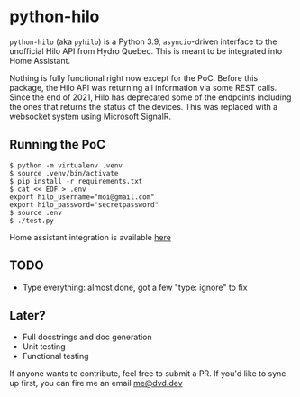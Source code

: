 # python-hilo

`python-hilo` (aka `pyhilo`) is a Python 3.9, `asyncio`-driven interface to the unofficial
Hilo API from Hydro Quebec. This is meant to be integrated into Home Assistant.

Nothing is fully functional right now except for the PoC. Before this package, the Hilo API
was returning all information via some REST calls. Since the end of 2021, Hilo has deprecated
some of the endpoints including the ones that returns the status of the devices. This was
replaced with a websocket system using Microsoft SignalR.

## Running the PoC

```
$ python -m virtualenv .venv
$ source .venv/bin/activate
$ pip install -r requirements.txt
$ cat << EOF > .env
export hilo_username="moi@gmail.com"
export hilo_password="secretpassword"
$ source .env
$ ./test.py
```

Home assistant integration is available [here](https://github.com/dvd-dev/hilo)

## TODO
- Type everything: almost done, got a few "type: ignore" to fix

## Later?
- Full docstrings and doc generation
- Unit testing
- Functional testing

If anyone wants to contribute, feel free to submit a PR. If you'd like to sync up first, you can
fire me an email me@dvd.dev

